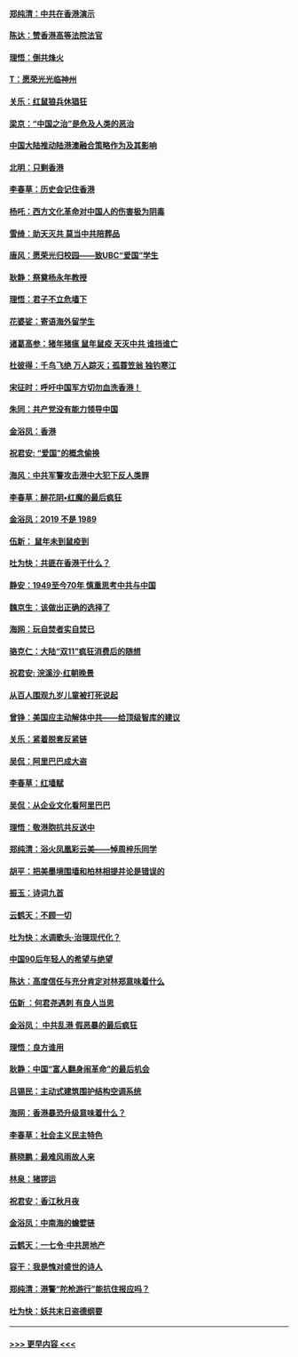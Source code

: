 #### [郑纯清：中共在香港演示](../pages/nsc993/n11670539.md?t=11220955) 
#### [陈达：赞香港高等法院法官](../pages/nsc993/n11669542.md?t=11220955) 
#### [理悟：倒共烽火](../pages/nsc993/n11668844.md?t=11220955) 
#### [T：愿荣光光临神州](../pages/nsc993/n11668421.md?t=11220955) 
#### [关乐：红鼠狼兵休猖狂](../pages/nsc993/n11668378.md?t=11220955) 
#### [梁京：“中国之治”是危及人类的恶治](../pages/nsc993/n11668328.md?t=11220955) 
#### [中国大陆推动陆港澳融合策略作为及其影响](../pages/nsc993/n11668157.md?t=11220955) 
#### [北明：只剩香港](../pages/nsc993/n11668002.md?t=11220955) 
#### [李春草：历史会记住香港](../pages/nsc993/n11667927.md?t=11220955) 
#### [杨吒：西方文化革命对中国人的伤害极为阴毒](../pages/nsc993/n11664521.md?t=11220955) 
#### [雪绮：助天灭共 莫当中共陪葬品](../pages/nsc993/n11662650.md?t=11220955) 
#### [唐风：愿荣光归校园——致UBC“爱国”学生](../pages/nsc993/n11662194.md?t=11220955) 
#### [耿静：祭奠杨永年教授](../pages/nsc993/n11662514.md?t=11220955) 
#### [理悟：君子不立危墙下](../pages/nsc993/n11662172.md?t=11220955) 
#### [花婆娑：寄语海外留学生](../pages/nsc993/n11662121.md?t=11220955) 
#### [诸葛高参：猪年猪瘟 鼠年鼠疫 天灭中共 谁挡谁亡](../pages/nsc993/n11661980.md?t=11220955) 
#### [杜彼得：千鸟飞绝 万人踪灭；孤蓑笠翁 独钓寒江](../pages/nsc993/n11661170.md?t=11220955) 
#### [宋征时：呼吁中国军方切勿血洗香港！](../pages/nsc993/n11415318.md?t=11220955) 
#### [朱同：共产党没有能力领导中国](../pages/nsc993/n11660421.md?t=11220955) 
#### [金浴凤：香港](../pages/nsc993/n11660419.md?t=11220955) 
#### [祝君安: “爱国”的概念偷换](../pages/nsc993/n11659706.md?t=11220955) 
#### [海风：中共军警攻击港中大犯下反人类罪](../pages/nsc993/n11659632.md?t=11220955) 
#### [李春草：醉花阴•红魔的最后疯狂](../pages/nsc993/n11659287.md?t=11220955) 
#### [金浴凤：2019 不是 1989](../pages/nsc993/n11657663.md?t=11220955) 
#### [伍新： 鼠年未到鼠疫到](../pages/nsc993/n11655098.md?t=11220955) 
#### [吐为快：共匪在香港干什么？](../pages/nsc993/n11654891.md?t=11220955) 
#### [静安：1949至今70年 慎重思考中共与中国](../pages/nsc993/n11651244.md?t=11220955) 
#### [魏京生：该做出正确的选择了](../pages/nsc993/n11653084.md?t=11220955) 
#### [海网：玩自焚者实自焚已](../pages/nsc993/n11652423.md?t=11220955) 
#### [骆克仁：大陆“双11”疯狂消费后的随想](../pages/nsc993/n11652305.md?t=11220955) 
#### [祝君安: 浣溪沙·红朝晚景](../pages/nsc993/n11652258.md?t=11220955) 
#### [从百人围观九岁儿童被打死说起](../pages/nsc993/n11651030.md?t=11220955) 
#### [曾铮：美国应主动解体中共——给顶级智库的建议](../pages/nsc993/n11649888.md?t=11220955) 
#### [关乐：紧着脱套反紧链](../pages/nsc993/n11649069.md?t=11220955) 
#### [吴侃：阿里巴巴成大盗](../pages/nsc993/n11645523.md?t=11220955) 
#### [李春草：红墙赋](../pages/nsc993/n11646389.md?t=11220955) 
#### [吴侃：从企业文化看阿里巴巴](../pages/nsc993/n11645476.md?t=11220955) 
#### [理悟：敬港胞抗共反送中](../pages/nsc993/n11645466.md?t=11220955) 
#### [郑纯清：浴火凤凰彩云美——悼周梓乐同学](../pages/nsc993/n11645155.md?t=11220955) 
#### [胡平：把美墨境围墙和柏林相提并论是错误的](../pages/nsc993/n11645134.md?t=11220955) 
#### [振玉：诗词九首](../pages/nsc993/n11644081.md?t=11220955) 
#### [云鹤天：不顾一切](../pages/nsc993/n11643508.md?t=11220955) 
#### [吐为快：水调歌头·治理现代化？](../pages/nsc993/n11643485.md?t=11220955) 
#### [中国90后年轻人的希望与绝望](../pages/nsc993/n11642317.md?t=11220955) 
#### [陈达：高度信任与充分肯定对林郑意味着什么](../pages/nsc993/n11641441.md?t=11220955) 
#### [伍新 ：何君尧遇刺 有良人当思](../pages/nsc993/n11641503.md?t=11220955) 
#### [金浴凤： 中共乱港  假恶暴的最后疯狂](../pages/nsc993/n11641495.md?t=11220955) 
#### [理悟：良方谁用](../pages/nsc993/n11641463.md?t=11220955) 
#### [耿静：中国“富人翻身闹革命”的最后机会](../pages/nsc993/n11640655.md?t=11220955) 
#### [吕锡民：主动式建筑围护结构空调系统](../pages/nsc993/n11640168.md?t=11220955) 
#### [海网：香港暴恐升级意味着什么？](../pages/nsc993/n11635904.md?t=11220955) 
#### [李春草：社会主义民主特色](../pages/nsc993/n11634657.md?t=11220955) 
#### [蔡晓鹏：最难风雨故人来](../pages/nsc993/n11633145.md?t=11220955) 
#### [林泉：猪猡运](../pages/nsc993/n11631469.md?t=11220955) 
#### [祝君安：香江秋月夜](../pages/nsc993/n11631440.md?t=11220955) 
#### [金浴凤：中南海的蟾嬖链](../pages/nsc993/n11631290.md?t=11220955) 
#### [云鹤天：一七令·中共房地产](../pages/nsc993/n11630084.md?t=11220955) 
#### [容干：我是愧对盛世的诗人](../pages/nsc993/n11630059.md?t=11220955) 
#### [郑纯清：港警“陀枪游行”能抗住报应吗？](../pages/nsc993/n11629999.md?t=11220955) 
#### [吐为快：妖共末日盗德纲要](../pages/nsc993/n11628610.md?t=11220955) 

----
#### [ >>> 更早内容 <<< ](../indexes/nsc993-earlier.md)
